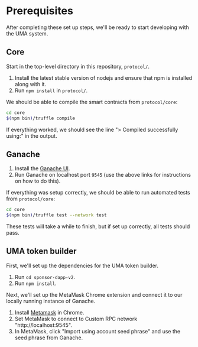 # Prerequisites

After completing these set up steps, we'll be ready to start developing with the UMA system.

## Core

Start in the top-level directory in this repository, `protocol/`.

1. Install the latest stable version of nodejs and ensure that npm is installed along with it.
2. Run `npm install` in `protocol/`.

We should be able to compile the smart contracts from `protocol/core`:

```bash
cd core
$(npm bin)/truffle compile
```

If everything worked, we should see the line "> Compiled successfully using:" in the output.

## Ganache

1. Install the [Ganache UI](https://truffleframework.com/ganache).
2. Run Ganache on localhost port `9545` (use the above links for instructions on how to do this).

If everything was setup correctly, we should be able to run automated tests from `protocol/core`:

```bash
cd core
$(npm bin)/truffle test --network test
```

These tests will take a while to finish, but if set up correctly, all tests should pass.

## UMA token builder

First, we'll set up the dependencies for the UMA token builder.
1. Run `cd sponsor-dapp-v2`.
1. Run `npm install`.

Next, we'll set up the MetaMask Chrome extension and connect it to our locally running instance of Ganache.

1. Install [Metamask](https://metamask.io/) in Chrome.
1. Set MetaMask to connect to Custom RPC network "http://localhost:9545".
1. In MetaMask, click "Import using account seed phrase" and use the seed phrase from Ganache.
